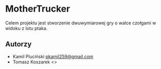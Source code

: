 # MotherTrucker

Celem projektu jest stworzenie dwuwymiarowej gry o walce czołgami w widoku z lotu ptaka.

## Autorzy

- Kamil Pluciński <pkamil259@gmail.com>
- Tomasz Koszarek <>

